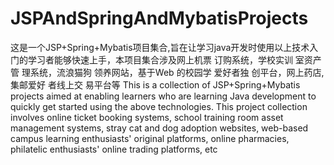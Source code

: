 # JSPAndSpringAndMybatisProjects
这是一个JSP+Spring+Mybatis项目集合,旨在让学习java开发时使用以上技术入门的学习者能够快速上手，本项目集合涉及网上机票 订购系统，学校实训 室资产管 理系统，流浪猫狗 领养网站，基于Web 的校园学 爱好者独 创平台，网上药店,集邮爱好 者线上交 易平台等
This is a collection of JSP+Spring+Mybatis projects aimed at enabling learners who are learning Java development to quickly get started using the above technologies. This project collection involves online ticket booking systems, school training room asset management systems, stray cat and dog adoption websites, web-based campus learning enthusiasts' original platforms, online pharmacies, philatelic enthusiasts' online trading platforms, etc
